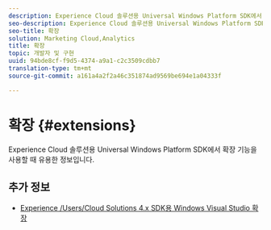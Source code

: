 ```yaml
---
description: Experience Cloud 솔루션용 Universal Windows Platform SDK에서 확장 기능을 사용할 때 유용한 정보입니다.
seo-description: Experience Cloud 솔루션용 Universal Windows Platform SDK에서 확장 기능을 사용할 때 유용한 정보입니다.
seo-title: 확장
solution: Marketing Cloud,Analytics
title: 확장
topic: 개발자 및 구현
uuid: 94bde8cf-f9d5-4374-a9a1-c2c3509cdbb7
translation-type: tm+mt
source-git-commit: a161a4a2f2a46c351874ad9569be694e1a04333f

---
```



# 확장 {#extensions}

Experience Cloud 솔루션용 Universal Windows Platform SDK에서 확장 기능을 사용할 때 유용한 정보입니다.

## 추가 정보

+ [Experience /Users/Cloud Solutions 4.x SDK용 Windows Visual Studio 확장](/help/universal-windows/extensions/win-vse-4x.md)